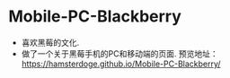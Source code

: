 # Mobile-PC-Blackberry
 *   喜欢黑莓的文化.
 *    做了一个关于黑莓手机的PC和移动端的页面.
                预览地址：https://hamsterdoge.github.io/Mobile-PC-Blackberry/